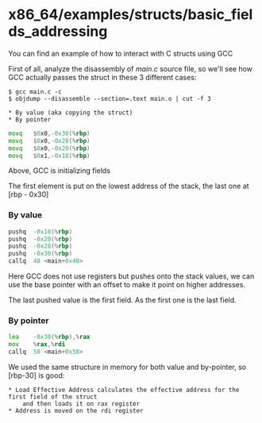 # x86_64/examples/structs/basic_fields_addressing
You can find an example of how to interact with C structs using GCC

First of all, analyze the disassembly of *main.c* source file, so
we'll see how GCC actually passes the struct in these 3 different cases:

~~~
$ gcc main.c -c
$ objdump --disassemble --section=.text main.o | cut -f 3
~~~

	* By value (aka copying the struct)
	* By pointer

```asm
movq   $0x0,-0x30(%rbp)
movq   $0x0,-0x28(%rbp)
movq   $0x0,-0x20(%rbp)
movq   $0x1,-0x18(%rbp)
```

Above, GCC is initializing fields

The first element is put on the lowest address of the stack, the last one at [rbp - 0x30]

### By value

```asm
pushq  -0x18(%rbp)
pushq  -0x20(%rbp)
pushq  -0x28(%rbp)
pushq  -0x30(%rbp)
callq  48 <main+0x48>
```

Here GCC does not use registers but pushes onto the stack values, 
we can use the base pointer with an offset to make it point on higher addresses.

The last pushed value is the first field. As the first one is the last field.

### By pointer

```asm
lea    -0x30(%rbp),%rax
mov    %rax,%rdi
callq  58 <main+0x58>
```

We used the same structure in memory for both value and by-pointer, so [rbp-30] is good:

	* Load Effective Address calculates the effective address for the first field of the struct
		and then loads it on rax register
	* Address is moved on the rdi register
